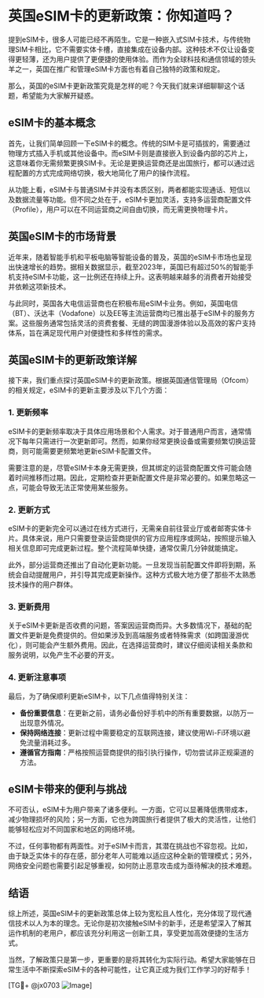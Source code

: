 # 英国eSIM卡的更新政策：你知道吗？

提到eSIM卡，很多人可能已经不再陌生。它是一种嵌入式SIM卡技术，与传统物理SIM卡相比，它不需要实体卡槽，直接集成在设备内部。这种技术不仅让设备变得更轻薄，还为用户提供了更便捷的使用体验。而作为全球科技和通信领域的领头羊之一，英国在推广和管理eSIM卡方面也有着自己独特的政策和规定。

那么，英国的eSIM卡更新政策究竟是怎样的呢？今天我们就来详细聊聊这个话题，希望能为大家解开疑惑。

## eSIM卡的基本概念

首先，让我们简单回顾一下eSIM卡的概念。传统的SIM卡是可插拔的，需要通过物理方式插入手机或其他设备中。而eSIM卡则是直接嵌入到设备内部的芯片上，这意味着你无需频繁更换SIM卡。无论是更换运营商还是出国旅行，都可以通过远程配置的方式完成网络切换，极大地简化了用户的操作流程。

从功能上看，eSIM卡与普通SIM卡并没有本质区别，两者都能实现通话、短信以及数据流量等功能。但不同之处在于，eSIM卡更加灵活，支持多运营商配置文件（Profile），用户可以在不同运营商之间自由切换，而无需更换物理卡片。

## 英国eSIM卡的市场背景

近年来，随着智能手机和平板电脑等智能设备的普及，英国的eSIM卡市场也呈现出快速增长的趋势。据相关数据显示，截至2023年，英国已有超过50%的智能手机支持eSIM卡功能，这一比例还在持续上升。这表明越来越多的消费者开始接受并依赖这项新技术。

与此同时，英国各大电信运营商也在积极布局eSIM卡业务。例如，英国电信（BT）、沃达丰（Vodafone）以及EE等主流运营商均已推出基于eSIM卡的服务方案。这些服务通常包括灵活的资费套餐、无缝的跨国漫游体验以及高效的客户支持体系，旨在满足现代用户对便捷性和多样性的需求。

## 英国eSIM卡的更新政策详解

接下来，我们重点探讨英国eSIM卡的更新政策。根据英国通信管理局（Ofcom）的相关规定，eSIM卡的更新主要涉及以下几个方面：

### 1. 更新频率

eSIM卡的更新频率取决于具体应用场景和个人需求。对于普通用户而言，通常情况下每年只需进行一次更新即可。然而，如果你经常更换设备或需要频繁切换运营商，则可能需要更频繁地更新eSIM卡配置文件。

需要注意的是，尽管eSIM卡本身无需更换，但其绑定的运营商配置文件可能会随着时间推移而过期。因此，定期检查并更新配置文件是非常必要的。如果忽略这一点，可能会导致无法正常使用某些服务。

### 2. 更新方式

eSIM卡的更新完全可以通过在线方式进行，无需亲自前往营业厅或者邮寄实体卡片。具体来说，用户只需要登录运营商提供的官方应用程序或网站，按照提示输入相关信息即可完成更新过程。整个流程简单快捷，通常仅需几分钟就能搞定。

此外，部分运营商还推出了自动化更新功能。一旦发现当前配置文件即将到期，系统会自动提醒用户，并引导其完成更新操作。这种方式极大地方便了那些不太熟悉技术操作的用户群体。

### 3. 更新费用

关于eSIM卡更新是否收费的问题，答案因运营商而异。大多数情况下，基础的配置文件更新是免费提供的。但如果涉及到高端服务或者特殊需求（如跨国漫游优化），则可能会产生额外费用。因此，在选择运营商时，建议仔细阅读相关条款和服务说明，以免产生不必要的开支。

### 4. 更新注意事项

最后，为了确保顺利更新eSIM卡，以下几点值得特别关注：

- **备份重要信息**：在更新之前，请务必备份好手机中的所有重要数据，以防万一出现意外情况。
- **保持网络连接**：更新过程中需要稳定的互联网连接，建议使用Wi-Fi环境以避免流量消耗过多。
- **遵循官方指南**：严格按照运营商提供的指引执行操作，切勿尝试非正规渠道的方法。

## eSIM卡带来的便利与挑战

不可否认，eSIM卡为用户带来了诸多便利。一方面，它可以显著降低携带成本，减少物理损坏的风险；另一方面，它也为跨国旅行者提供了极大的灵活性，让他们能够轻松应对不同国家和地区的网络环境。

不过，任何事物都有两面性。对于eSIM卡而言，其潜在挑战也不容忽视。比如，由于缺乏实体卡的存在感，部分老年人可能难以适应这种全新的管理模式；另外，网络安全问题也需要引起足够重视，如何防止恶意攻击成为亟待解决的技术难题。

## 结语

综上所述，英国eSIM卡的更新政策总体上较为宽松且人性化，充分体现了现代通信技术以人为本的理念。无论你是初次接触eSIM卡的新手，还是希望深入了解其运作机制的老用户，都应该充分利用这一创新工具，享受更加高效便捷的生活方式。

当然，了解政策只是第一步，更重要的是将其转化为实际行动。希望大家能够在日常生活中不断探索eSIM卡的各种可能性，让它真正成为我们工作学习的好帮手！

[TG💪+ @jx0703 ![Image](https://github.com/user-attachments/assets/dbca1d08-cadb-493c-b0ec-ad6f7a83f270)]